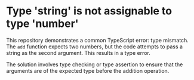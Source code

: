 # Type 'string' is not assignable to type 'number'

This repository demonstrates a common TypeScript error: type mismatch. The `add` function expects two numbers, but the code attempts to pass a string as the second argument. This results in a type error.

The solution involves type checking or type assertion to ensure that the arguments are of the expected type before the addition operation.